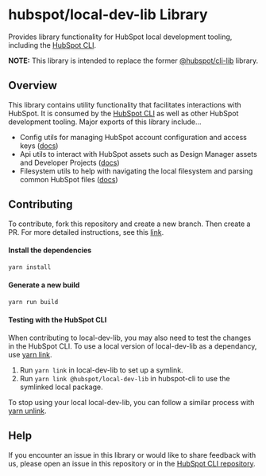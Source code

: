 # hubspot/local-dev-lib Library

Provides library functionality for HubSpot local development tooling, including the [HubSpot CLI](https://github.com/HubSpot/hubspot-cli).

**NOTE:** This library is intended to replace the former [@hubspot/cli-lib](https://github.com/HubSpot/cli-lib) library.

## Overview

This library contains utility functionality that facilitates interactions with HubSpot. It is consumed by the [HubSpot CLI](https://github.com/HubSpot/hubspot-cli) as well as other HubSpot development tooling. Major exports of this library include...

- Config utils for managing HubSpot account configuration and access keys ([docs](./config/README.md))
- Api utils to interact with HubSpot assets such as Design Manager assets and Developer Projects ([docs](./api/README.md))
- Filesystem utils to help with navigating the local filesystem and parsing common HubSpot files ([docs](./lib/README.md))

## Contributing

To contribute, fork this repository and create a new branch. Then create a PR. For more detailed instructions, see this [link](https://www.dataschool.io/how-to-contribute-on-github/).

#### Install the dependencies

```bash
yarn install
```

#### Generate a new build

```bash
yarn run build
```

#### Testing with the HubSpot CLI

When contributing to local-dev-lib, you may also need to test the changes in the HubSpot CLI. To use a local version of local-dev-lib as a dependancy, use [yarn link](https://classic.yarnpkg.com/lang/en/docs/cli/link/).

1. Run `yarn link` in local-dev-lib to set up a symlink.
2. Run `yarn link @hubspot/local-dev-lib` in hubspot-cli to use the symlinked local package.

To stop using your local local-dev-lib, you can follow a similar process with [yarn unlink](https://classic.yarnpkg.com/en/docs/cli/unlink).

## Help

If you encounter an issue in this library or would like to share feedback with us, please open an issue in this repository or in the [HubSpot CLI repository](https://github.com/HubSpot/hubspot-cli/issues).
